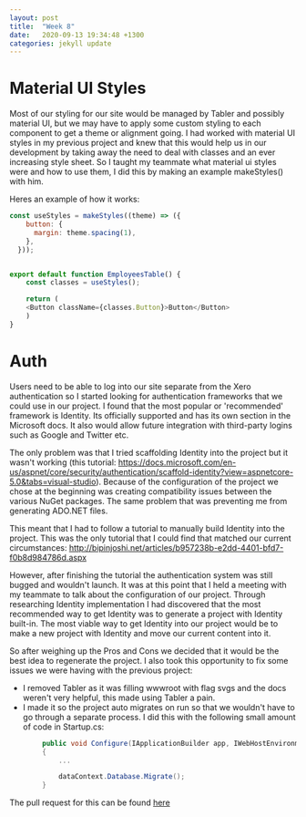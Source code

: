 ```yaml
---
layout: post
title:  "Week 8"
date:   2020-09-13 19:34:48 +1300
categories: jekyll update
---
```


# Material UI Styles

Most of our styling for our site would be managed by Tabler and possibly material UI, but we may have to apply some custom styling to each component to get a theme or alignment going. I had worked with material UI styles in my previous project and knew that this would help us in our development by taking away the need to deal with classes and an ever increasing style sheet. So I taught my teammate what material ui styles were and how to use them, I did this by making an example makeStyles() with him.

Heres an example of how it works:

```javascript
const useStyles = makeStyles((theme) => ({
    button: {
      margin: theme.spacing(1),
    },
  }));


export default function EmployeesTable() {
    const classes = useStyles();

    return (
    <Button className={classes.Button}>Button</Button>
    )
}
```

# Auth

Users need to be able to log into our site separate from the Xero authentication so I started looking for authentication frameworks that we could use in our project. I found that the most popular or 'recommended' framework is Identity. Its officially supported and has its own section in the Microsoft docs. It also would allow future integration with third-party logins such as Google and Twitter etc.

The only problem was that I tried scaffolding Identity into the project but it wasn't working (this tutorial: https://docs.microsoft.com/en-us/aspnet/core/security/authentication/scaffold-identity?view=aspnetcore-5.0&tabs=visual-studio). Because of the configuration of the project we chose at the beginning was creating compatibility issues between the various NuGet packages. The same problem that was preventing me from generating ADO.NET files.

This meant that I had to follow a tutorial to manually build Identity into the project. This was the only tutorial that I could find that matched our current circumstances: http://bipinjoshi.net/articles/b957238b-e2dd-4401-bfd7-f0b8d984786d.aspx

However, after finishing the tutorial the authentication system was still bugged and wouldn't launch. It was at this point that I held a meeting with my teammate to talk about the configuration of our project. Through researching Identity implementation I had discovered that the most recommended way to get Identity was to generate a project with Identity built-in. The most viable way to get Identity into our project would be to make a new project with Identity and move our current content into it.

So after weighing up the Pros and Cons we decided that it would be the best idea to regenerate the project. I also took this opportunity to fix some issues we were having with the previous project:

- I removed Tabler as it was filling wwwroot with flag svgs and the docs weren't very helpful, this made using Tabler a pain.
- I made it so the project auto migrates on run so that we wouldn't have to go through a separate process. I did this with the following small amount of code in Startup.cs:

```C#
        public void Configure(IApplicationBuilder app, IWebHostEnvironment env, ApplicationDbContext dataContext)
        {
            ...

            dataContext.Database.Migrate();
        }
```

The pull request for this can be found [here](https://github.com/Marrnj2/XeroWebProject/pull/45)
